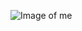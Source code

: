 ![Image of me](https://user-images.githubusercontent.com/86090185/136544206-c51ebac7-e2c9-4038-9a7e-ed49991d3dec.jpeg)
